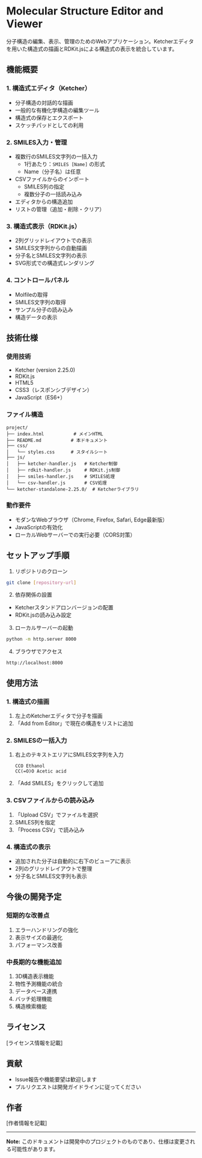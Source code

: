 # Molecular Structure Editor and Viewer

分子構造の編集、表示、管理のためのWebアプリケーション。Ketcherエディタを用いた構造式の描画とRDKit.jsによる構造式の表示を統合しています。

## 機能概要

### 1. 構造式エディタ（Ketcher）
- 分子構造の対話的な描画
- 一般的な有機化学構造の編集ツール
- 構造式の保存とエクスポート
- スケッチパッドとしての利用

### 2. SMILES入力・管理
- 複数行のSMILES文字列の一括入力
  - 1行あたり：`SMILES [Name]` の形式
  - Name（分子名）は任意
- CSVファイルからのインポート
  - SMILES列の指定
  - 複数分子の一括読み込み
- エディタからの構造追加
- リストの管理（追加・削除・クリア）

### 3. 構造式表示（RDKit.js）
- 2列グリッドレイアウトでの表示
- SMILES文字列からの自動描画
- 分子名とSMILES文字列の表示
- SVG形式での構造式レンダリング

### 4. コントロールパネル
- Molfileの取得
- SMILES文字列の取得
- サンプル分子の読み込み
- 構造データの表示

## 技術仕様

### 使用技術
- Ketcher (version 2.25.0)
- RDKit.js
- HTML5
- CSS3（レスポンシブデザイン）
- JavaScript（ES6+）

### ファイル構造
```
project/
├── index.html           # メインHTML
├── README.md           # 本ドキュメント
├── css/
│   └── styles.css      # スタイルシート
├── js/
│   ├── ketcher-handler.js   # Ketcher制御
│   ├── rdkit-handler.js     # RDKit.js制御
│   ├── smiles-handler.js    # SMILES処理
│   └── csv-handler.js       # CSV処理
└── ketcher-standalone-2.25.0/  # Ketcherライブラリ
```

### 動作要件
- モダンなWebブラウザ（Chrome, Firefox, Safari, Edge最新版）
- JavaScriptの有効化
- ローカルWebサーバーでの実行必要（CORS対策）

## セットアップ手順

1. リポジトリのクローン
```bash
git clone [repository-url]
```

2. 依存関係の設置
- Ketcherスタンドアロンバージョンの配置
- RDKit.jsの読み込み設定

3. ローカルサーバーの起動
```bash
python -m http.server 8000
```

4. ブラウザでアクセス
```
http://localhost:8000
```

## 使用方法

### 1. 構造式の描画
1. 左上のKetcherエディタで分子を描画
2. 「Add from Editor」で現在の構造をリストに追加

### 2. SMILESの一括入力
1. 右上のテキストエリアにSMILES文字列を入力
   ```
   CCO Ethanol
   CC(=O)O Acetic acid
   ```
2. 「Add SMILES」をクリックして追加

### 3. CSVファイルからの読み込み
1. 「Upload CSV」でファイルを選択
2. SMILES列を指定
3. 「Process CSV」で読み込み

### 4. 構造式の表示
- 追加された分子は自動的に右下のビューアに表示
- 2列のグリッドレイアウトで整理
- 分子名とSMILES文字列も表示

## 今後の開発予定

### 短期的な改善点
1. エラーハンドリングの強化
2. 表示サイズの最適化
3. パフォーマンス改善

### 中長期的な機能追加
1. 3D構造表示機能
2. 物性予測機能の統合
3. データベース連携
4. バッチ処理機能
5. 構造検索機能

## ライセンス
[ライセンス情報を記載]

## 貢献
- Issue報告や機能要望は歓迎します
- プルリクエストは開発ガイドラインに従ってください

## 作者
[作者情報を記載]

---
**Note:** このドキュメントは開発中のプロジェクトのものであり、仕様は変更される可能性があります。